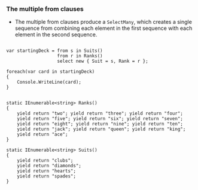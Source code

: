 ###
### The multiple from clauses 
- The multiple from clauses  produce a ```SelectMany```, which creates a single sequence from combining each element in the first sequence with each element in the second sequence.
```

var startingDeck = from s in Suits()
                   from r in Ranks()
                   select new { Suit = s, Rank = r };
             
foreach(var card in startingDeck)
{
    Console.WriteLine(card);
}
            
 
static IEnumerable<string> Ranks()
{
    yield return "two"; yield return "three"; yield return "four"; 
    yield return "five"; yield return "six"; yield return "seven"; 
    yield return "eight"; yield return "nine"; yield return "ten"; 
    yield return "jack"; yield return "queen"; yield return "king";
    yield return "ace";
}

static IEnumerable<string> Suits()
{
    yield return "clubs"; 
    yield return "diamonds"; 
    yield return "hearts"; 
    yield return "spades";
}
```
